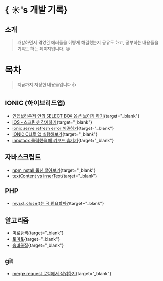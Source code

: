 # { ☀️'s 개발 기록}

## 소개
> 개발하면서 겪었던 에러들을 어떻게 해결했는지 공유도 하고, 공부하는 내용들을 기록도 하는 페이지입니다. 😉

# 목차
> 지금까지 저장한 내용들입니다 👍

## IONIC (하이브리드앱)
- [인앱브라우저 안의 SELECT BOX 옵션 보이게 하기](https://github.com/ddunny/memo/blob/master/IONIC/%EC%9D%B8%EC%95%B1%EB%B8%8C%EB%9D%BC%EC%9A%B0%EC%A0%80%20%EC%95%88%EC%9D%98%20SELECT%20BOX%20%EC%98%B5%EC%85%98%20%EB%B3%B4%EC%9D%B4%EA%B2%8C%20%ED%95%98%EA%B8%B0.md){target="_blank"}
- [iOS - 스크린샷 감지하기](https://github.com/ddunny/memo/blob/master/IONIC/iOS%20-%20%EC%8A%A4%ED%81%AC%EB%A6%B0%EC%83%B7%20%EA%B0%90%EC%A7%80%ED%95%98%EA%B8%B0.md){target="_blank"}
- [ionic serve refresh error 해결하기](https://github.com/ddunny/memo/blob/master/IONIC/ionic%20serve%20refresh%20error%20%ED%95%B4%EA%B2%B0%ED%95%98%EA%B8%B0.md){target="_blank"}   
- [IONIC CLI로 앱 실행해보기](https://github.com/ddunny/memo/blob/master/IONIC/IONIC%20CLI%EB%A1%9C%20%EB%B9%8C%EB%93%9C%ED%95%98%EA%B8%B0.md){target="_blank"}   
- [inputbox 클릭했을 때 키보드 숨기기](https://github.com/ddunny/memo/blob/master/IONIC/inputbox%20%ED%81%B4%EB%A6%AD%ED%96%88%EC%9D%84%20%EB%95%8C%20%ED%82%A4%EB%B3%B4%EB%93%9C%20%EC%88%A8%EA%B8%B0%EA%B8%B0.md){target="_blank"}   

## 자바스크립트
- [npm install 옵션 알아보기](https://github.com/ddunny/memo/blob/master/JAVASCRIPT/npm%20install%20%EC%98%B5%EC%85%98%EC%9D%98%20%EC%B0%A8%EC%9D%B4.md){target="_blank"}
- [textContent vs innerText](https://github.com/ddunny/memo/blob/master/JAVASCRIPT/textContent%EC%99%80%20innerText.md){target="_blank"}

## PHP
- [mysql_close()는 꼭 필요할까?](https://github.com/ddunny/memo/blob/master/PHP/mysql_close()%EA%B0%80%20%EA%BC%AD%20%ED%95%84%EC%9A%94%ED%95%9C%EA%B0%80.md){target="_blank"}

## 알고리즘
- [미로탐색](https://github.com/ddunny/memo/blob/master/ALGORITHM/%EB%AF%B8%EB%A1%9C%ED%83%90%EC%83%89.cpp){target="_blank"}
- [토마토](https://github.com/ddunny/memo/blob/master/ALGORITHM/%ED%86%A0%EB%A7%88%ED%86%A0.cpp){target="_blank"}  
- [숨바꼭질](https://github.com/ddunny/memo/blob/master/ALGORITHM/%EB%AF%B8%EB%A1%9C%ED%83%90%EC%83%89.cpp){target="_blank"}   

## git
- [merge request 로컬에서 작업하기](https://github.com/ddunny/memo/blob/master/GIT/gitlab%EC%9D%98%20merge%20request%EB%A5%BC%20%EB%A1%9C%EC%BB%AC%EB%A1%9C%20%EB%B6%88%EB%9F%AC%EC%99%80%EC%84%9C%20%EC%9E%91%EC%97%85%ED%95%98%EA%B8%B0.md){target="_blank"}   
